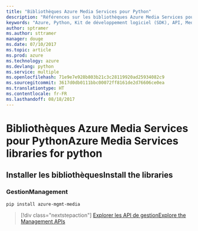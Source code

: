 ```yaml
---
title: "Bibliothèques Azure Media Services pour Python"
description: "Références sur les bibliothèques Azure Media Services pour Python"
keywords: "Azure, Python, Kit de développement logiciel (SDK), API, Media Services"
author: sptramer
ms.author: sttramer
manager: douge
ms.date: 07/10/2017
ms.topic: article
ms.prod: azure
ms.technology: azure
ms.devlang: python
ms.service: multiple
ms.openlocfilehash: 71e9e7e928b803b21c3c28119920ad25934082c9
ms.sourcegitcommit: 3617d0db0111bbc00072ff8161de2d76606ce0ea
ms.translationtype: HT
ms.contentlocale: fr-FR
ms.lasthandoff: 08/18/2017
---
```

# <a name="azure-media-services-libraries-for-python"></a><span data-ttu-id="49b36-104">Bibliothèques Azure Media Services pour Python</span><span class="sxs-lookup"><span data-stu-id="49b36-104">Azure Media Services libraries for python</span></span>

## <a name="install-the-libraries"></a><span data-ttu-id="49b36-105">Installer les bibliothèques</span><span class="sxs-lookup"><span data-stu-id="49b36-105">Install the libraries</span></span>


### <a name="management"></a><span data-ttu-id="49b36-106">Gestion</span><span class="sxs-lookup"><span data-stu-id="49b36-106">Management</span></span>

```bash
pip install azure-mgmt-media
```
> [!div class="nextstepaction"]
> [<span data-ttu-id="49b36-107">Explorer les API de gestion</span><span class="sxs-lookup"><span data-stu-id="49b36-107">Explore the Management APIs</span></span>](/python/api/overview/azure/mediaservices/managementlibrary)